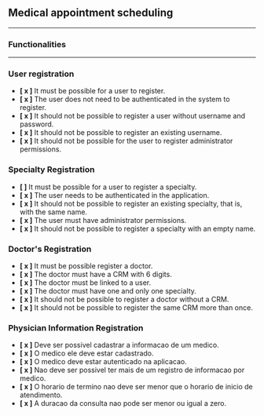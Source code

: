 ## Medical appointment scheduling

---

### **Functionalities**

---

### **User registration**

- **[ x ]** It must be possible for a user to register.
- **[ x ]** The user does not need to be authenticated in the system to register.
- **[ x ]** It should not be possible to register a user without username and password.
- **[ x ]** It should not be possible to register an existing username.
- **[ x ]** It should not be possible for the user to register administrator permissions.


### **Specialty Registration**

- **[  ]** It must be possible for a user to register a specialty.
- **[ x ]** The user needs to be authenticated in the application.
- **[ x ]** It should not be possible to register an existing specialty, that is, with the same name.
- **[ x ]** The user must have administrator permissions.
- **[ x ]** It should not be possible to register a specialty with an empty name.

### **Doctor's Registration**

- **[ x ]** It must be possible register a doctor.
- **[ x ]** The doctor must have a CRM with 6 digits.
- **[ x ]** The doctor must be linked to a user.
- **[ x ]** The doctor must have one and only one specialty.
- **[ x ]** It should not be possible to register a doctor without a CRM.
- **[ x ]** It should not be possible to register the same CRM more than once.

### **Physician Information Registration**

- **[ x ]** Deve ser possivel cadastrar a informacao de um medico.
- **[ x ]** O medico ele deve estar cadastrado.
- **[ x ]** O medico deve estar autenticado na aplicacao.
- **[ x ]** Nao deve ser possivel ter mais de um registro de informacao por medico.
- **[ x ]** O horario de termino nao deve ser menor que o horario de inicio de atendimento.
- **[ x ]** A duracao da consulta nao pode ser menor ou igual a zero.